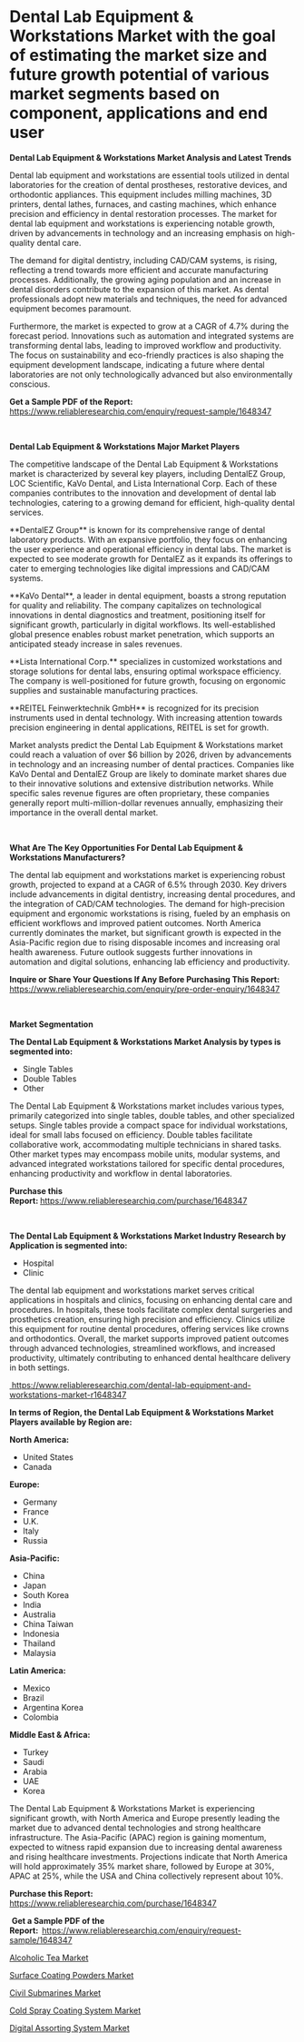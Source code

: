 <p><h1>Dental Lab Equipment & Workstations Market with the goal of estimating the market size and future growth potential of various market segments based on component, applications and end user</h1></p><p><strong>Dental Lab Equipment & Workstations Market Analysis and Latest Trends</strong></p>
<p><p>Dental lab equipment and workstations are essential tools utilized in dental laboratories for the creation of dental prostheses, restorative devices, and orthodontic appliances. This equipment includes milling machines, 3D printers, dental lathes, furnaces, and casting machines, which enhance precision and efficiency in dental restoration processes. The market for dental lab equipment and workstations is experiencing notable growth, driven by advancements in technology and an increasing emphasis on high-quality dental care. </p><p>The demand for digital dentistry, including CAD/CAM systems, is rising, reflecting a trend towards more efficient and accurate manufacturing processes. Additionally, the growing aging population and an increase in dental disorders contribute to the expansion of this market. As dental professionals adopt new materials and techniques, the need for advanced equipment becomes paramount. </p><p>Furthermore, the market is expected to grow at a CAGR of 4.7% during the forecast period. Innovations such as automation and integrated systems are transforming dental labs, leading to improved workflow and productivity. The focus on sustainability and eco-friendly practices is also shaping the equipment development landscape, indicating a future where dental laboratories are not only technologically advanced but also environmentally conscious.</p></p>
<p><strong>Get a Sample PDF of the Report:&nbsp;</strong> <a href="https://www.reliableresearchiq.com/enquiry/request-sample/1648347?utm_campaign=100&utm_medium=2&utm_source=Github&utm_content=ia&utm_term=19102024&utm_id=dental-lab-equipment-workstations">https://www.reliableresearchiq.com/enquiry/request-sample/1648347</a></p>
<p>&nbsp;</p>
<p><strong>Dental Lab Equipment & Workstations Major Market Players</strong></p>
<p><p>The competitive landscape of the Dental Lab Equipment & Workstations market is characterized by several key players, including DentalEZ Group, LOC Scientific, KaVo Dental, and Lista International Corp. Each of these companies contributes to the innovation and development of dental lab technologies, catering to a growing demand for efficient, high-quality dental services.</p><p>**DentalEZ Group** is known for its comprehensive range of dental laboratory products. With an expansive portfolio, they focus on enhancing the user experience and operational efficiency in dental labs. The market is expected to see moderate growth for DentalEZ as it expands its offerings to cater to emerging technologies like digital impressions and CAD/CAM systems.</p><p>**KaVo Dental**, a leader in dental equipment, boasts a strong reputation for quality and reliability. The company capitalizes on technological innovations in dental diagnostics and treatment, positioning itself for significant growth, particularly in digital workflows. Its well-established global presence enables robust market penetration, which supports an anticipated steady increase in sales revenues.</p><p>**Lista International Corp.** specializes in customized workstations and storage solutions for dental labs, ensuring optimal workspace efficiency. The company is well-positioned for future growth, focusing on ergonomic supplies and sustainable manufacturing practices.</p><p>**REITEL Feinwerktechnik GmbH** is recognized for its precision instruments used in dental technology. With increasing attention towards precision engineering in dental applications, REITEL is set for growth. </p><p>Market analysts predict the Dental Lab Equipment & Workstations market could reach a valuation of over $6 billion by 2026, driven by advancements in technology and an increasing number of dental practices. Companies like KaVo Dental and DentalEZ Group are likely to dominate market shares due to their innovative solutions and extensive distribution networks. While specific sales revenue figures are often proprietary, these companies generally report multi-million-dollar revenues annually, emphasizing their importance in the overall dental market.</p></p>
<p>&nbsp;</p>
<p><strong>What Are The Key Opportunities For Dental Lab Equipment & Workstations Manufacturers?</strong></p>
<p><p>The dental lab equipment and workstations market is experiencing robust growth, projected to expand at a CAGR of 6.5% through 2030. Key drivers include advancements in digital dentistry, increasing dental procedures, and the integration of CAD/CAM technologies. The demand for high-precision equipment and ergonomic workstations is rising, fueled by an emphasis on efficient workflows and improved patient outcomes. North America currently dominates the market, but significant growth is expected in the Asia-Pacific region due to rising disposable incomes and increasing oral health awareness. Future outlook suggests further innovations in automation and digital solutions, enhancing lab efficiency and productivity.</p></p>
<p><strong>Inquire or Share Your Questions If Any Before Purchasing This Report:</strong> <a href="https://www.reliableresearchiq.com/enquiry/pre-order-enquiry/1648347?utm_campaign=100&utm_medium=2&utm_source=Github&utm_content=ia&utm_term=19102024&utm_id=dental-lab-equipment-workstations">https://www.reliableresearchiq.com/enquiry/pre-order-enquiry/1648347</a></p>
<p>&nbsp;</p>
<p><strong>Market Segmentation</strong></p>
<p><strong>The Dental Lab Equipment & Workstations Market Analysis by types is segmented into:</strong></p>
<p><ul><li>Single Tables</li><li>Double Tables</li><li>Other</li></ul></p>
<p><p>The Dental Lab Equipment & Workstations market includes various types, primarily categorized into single tables, double tables, and other specialized setups. Single tables provide a compact space for individual workstations, ideal for small labs focused on efficiency. Double tables facilitate collaborative work, accommodating multiple technicians in shared tasks. Other market types may encompass mobile units, modular systems, and advanced integrated workstations tailored for specific dental procedures, enhancing productivity and workflow in dental laboratories.</p></p>
<p><strong>Purchase this Report:&nbsp;</strong><a href="https://www.reliableresearchiq.com/purchase/1648347?utm_campaign=100&utm_medium=2&utm_source=Github&utm_content=ia&utm_term=19102024&utm_id=dental-lab-equipment-workstations">https://www.reliableresearchiq.com/purchase/1648347</a></p>
<p>&nbsp;</p>
<p><strong>The Dental Lab Equipment & Workstations Market Industry Research by Application is segmented into:</strong></p>
<p><ul><li>Hospital</li><li>Clinic</li></ul></p>
<p><p>The dental lab equipment and workstations market serves critical applications in hospitals and clinics, focusing on enhancing dental care and procedures. In hospitals, these tools facilitate complex dental surgeries and prosthetics creation, ensuring high precision and efficiency. Clinics utilize this equipment for routine dental procedures, offering services like crowns and orthodontics. Overall, the market supports improved patient outcomes through advanced technologies, streamlined workflows, and increased productivity, ultimately contributing to enhanced dental healthcare delivery in both settings.</p></p>
<p><a href="https://www.reliableresearchiq.com/dental-lab-equipment-and-workstations-market-r1648347?utm_campaign=100&utm_medium=2&utm_source=Github&utm_content=ia&utm_term=19102024&utm_id=dental-lab-equipment-workstations">&nbsp;https://www.reliableresearchiq.com/dental-lab-equipment-and-workstations-market-r1648347</a></p>
<p><strong>In terms of Region, the Dental Lab Equipment & Workstations Market Players available by Region are:</strong></p>
<p>
    <p> <strong> North America: </strong>
        <ul>
            <li>United States</li>
            <li>Canada</li>
        </ul>
        </p> 
    <p> <strong> Europe: </strong>
        <ul>
            <li>Germany</li>
            <li>France</li>
            <li>U.K.</li>
            <li>Italy</li>
            <li>Russia</li>
        </ul>
        </p> 
    <p> <strong> Asia-Pacific: </strong>
        <ul>
            <li>China</li>
            <li>Japan</li>
            <li>South Korea</li>
            <li>India</li>
            <li>Australia</li>
            <li>China Taiwan</li>
            <li>Indonesia</li>
            <li>Thailand</li>
            <li>Malaysia</li>
        </ul>
        </p> 
    <p> <strong> Latin America: </strong>
        <ul>
            <li>Mexico</li>
            <li>Brazil</li>
            <li>Argentina Korea</li>
            <li>Colombia</li>
        </ul>
        </p> 
    <p> <strong> Middle East & Africa: </strong>
        <ul>
            <li>Turkey</li>
            <li>Saudi</li>
            <li>Arabia</li>
            <li>UAE</li>
            <li>Korea</li>
        </ul>
    </p>
    </p>
<p><p>The Dental Lab Equipment & Workstations Market is experiencing significant growth, with North America and Europe presently leading the market due to advanced dental technologies and strong healthcare infrastructure. The Asia-Pacific (APAC) region is gaining momentum, expected to witness rapid expansion due to increasing dental awareness and rising healthcare investments. Projections indicate that North America will hold approximately 35% market share, followed by Europe at 30%, APAC at 25%, while the USA and China collectively represent about 10%.</p></p>
<p><strong>Purchase this Report: </strong><a href="https://www.reliableresearchiq.com/purchase/1648347?utm_campaign=100&utm_medium=2&utm_source=Github&utm_content=ia&utm_term=19102024&utm_id=dental-lab-equipment-workstations">https://www.reliableresearchiq.com/purchase/1648347</a></p>
<p>&nbsp;<strong>Get a Sample PDF of the Report:&nbsp;&nbsp;</strong><a href="https://www.reliableresearchiq.com/enquiry/request-sample/1648347?utm_campaign=100&utm_medium=2&utm_source=Github&utm_content=ia&utm_term=19102024&utm_id=dental-lab-equipment-workstations">https://www.reliableresearchiq.com/enquiry/request-sample/1648347</a></p>
<p><strong></strong></p>
<p><p><a href="https://www.linkedin.com/pulse/alcoholic-tea-value-chain-analysis-from-raw-materials-end-user-rwr6e?utm_campaign=100&utm_medium=2&utm_source=Github&utm_content=ia&utm_term=19102024&utm_id=dental-lab-equipment-workstations">Alcoholic Tea Market</a></p><p><a href="https://github.com/melodyvssta/Market-Research-Report-List-1/blob/main/surface-coating-powders-market.md?utm_campaign=100&utm_medium=2&utm_source=Github&utm_content=ia&utm_term=19102024&utm_id=dental-lab-equipment-workstations">Surface Coating Powders Market</a></p><p><a href="https://issuu.com/reportprime-2/docs/civil-submarines-market-size-2030.p_135c1512847057?utm_campaign=100&utm_medium=2&utm_source=Github&utm_content=ia&utm_term=19102024&utm_id=dental-lab-equipment-workstations">Civil Submarines Market</a></p><p><a href="https://github.com/lyndi2n3hdalbey/Market-Research-Report-List-1/blob/main/cold-spray-coating-system-market.md?utm_campaign=100&utm_medium=2&utm_source=Github&utm_content=ia&utm_term=19102024&utm_id=dental-lab-equipment-workstations">Cold Spray Coating System Market</a></p><p><a href="https://issuu.com/reportprime-2/docs/digital-assorting-system-market-siz_ef66bbf6872126?utm_campaign=100&utm_medium=2&utm_source=Github&utm_content=ia&utm_term=19102024&utm_id=dental-lab-equipment-workstations">Digital Assorting System Market</a></p></p>